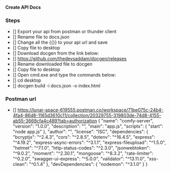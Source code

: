 #### Create API Docs

### Steps

- [] Export your api from postman or thunder client
- [] Rename file to docs.json
- [] Change all the {{}} to your api url and save
- [] Copy file to desktop
- [] Download docgen from the link below:
- [] https://github.com/thedevsaddam/docgen/releases
- [] Rename downloaded file to docgen
- [] Copy file to desktop
- [] Open cmd.exe and type the commands below:
- [] cd desktop
- [] docgen build -i docs.json -o index.html

### Postman url

- [] https://lunar-space-619555.postman.co/workspace/71be075c-24b4-4fa4-86d8-1165d3610c11/collection/20329755-319803de-74d8-4155-ab55-3668cfa4c489?tab=authorization
  {
  "name": "comfy-server",
  "version": "1.0.0",
  "description": "",
  "main": "app.js",
  "scripts": {
  "start": "node app.js"
  },
  "author": "",
  "license": "ISC",
  "dependencies": {
  "bcryptjs": "^2.4.3",
  "cors": "^2.8.5",
  "dotenv": "^16.4.5",
  "express": "^4.19.2",
  "express-async-errors": "^3.1.1",
  "express-fileupload": "^1.5.0",
  "helmet": "^7.1.0",
  "http-status-codes": "^2.3.0",
  "jsonwebtoken": "^9.0.2",
  "moment": "^2.30.1",
  "mongoose": "^8.3.2",
  "rate-limiter": "^0.2.0",
  "swagger-ui-express": "^5.0.0",
  "validator": "^13.11.0",
  "xss-clean": "^0.1.4"
  },
  "devDependencies": {
  "nodemon": "^3.1.0"
  }
  }
